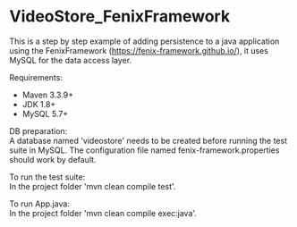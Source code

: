 # VideoStore_FenixFramework

This is a step by step example of adding persistence to a java application using the FenixFramework (https://fenix-framework.github.io/), it uses MySQL for the data access layer.

Requirements:
 - Maven 3.3.9+
 - JDK 1.8+
 - MySQL 5.7+

DB preparation:  
A database named 'videostore' needs to be created before running the test suite in MySQL. The configuration file named fenix-framework.properties should work by default.

To run the test suite:  
In the project folder 'mvn clean compile test'.

To run App.java:  
In the project folder 'mvn clean compile exec:java'.
